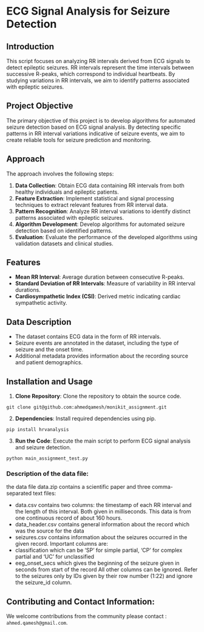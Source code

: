 # ECG Signal Analysis for Seizure Detection

## Introduction
This script focuses on analyzing RR intervals derived from ECG signals to detect epileptic seizures. RR intervals represent the time intervals between successive R-peaks, which correspond to individual heartbeats. By studying variations in RR intervals, we aim to identify patterns associated with epileptic seizures.

## Project Objective
The primary objective of this project is to develop algorithms for automated seizure detection based on ECG signal analysis. By detecting specific patterns in RR interval variations indicative of seizure events, we aim to create reliable tools for seizure prediction and monitoring.

## Approach
The approach involves the following steps:
1. **Data Collection**: Obtain ECG data containing RR intervals from both healthy individuals and epileptic patients.
2. **Feature Extraction**: Implement statistical and signal processing techniques to extract relevant features from RR interval data.
3. **Pattern Recognition**: Analyze RR interval variations to identify distinct patterns associated with epileptic seizures.
4. **Algorithm Development**: Develop algorithms for automated seizure detection based on identified patterns.
5. **Evaluation**: Evaluate the performance of the developed algorithms using validation datasets and clinical studies.

## Features
- **Mean RR Interval**: Average duration between consecutive R-peaks.
- **Standard Deviation of RR Intervals**: Measure of variability in RR interval durations.
- **Cardiosympathetic Index (CSI)**: Derived metric indicating cardiac sympathetic activity.

## Data Description
- The dataset contains ECG data in the form of RR intervals.
- Seizure events are annotated in the dataset, including the type of seizure and the onset time.
- Additional metadata provides information about the recording source and patient demographics.

## Installation and Usage
1. **Clone Repository**: Clone the repository to obtain the source code.
```
git clone git@github.com:ahmedqamesh/monikit_assignment.git
```

2. **Dependencies**: Install required dependencies using pip.
```
pip install hrvanalysis
```
3. **Run the Code**: Execute the main script to perform ECG signal analysis and seizure detection.
```
python main_assignment_test.py
```

### Description of the data file:
the data file data.zip contains a scientific paper and three comma-separated text files:
- data.csv contains two columns: the timestamp of each RR interval and the length of this interval. Both given in milliseconds. This data is from one continuous record of about 160 hours.
- data_header.csv contains general information about the record which was the source for the data
- seizures.csv contains information about the seizures occurred in the given record.
Important columns are:
- classification which can be ‘SP’ for simple partial, ‘CP’ for complex partial and ‘UC’ for unclassified
- eeg_onset_secs which gives the beginning of the seizure given in seconds from start of the record All other columns can be ignored. Refer to the seizures only by IDs given by their row number (1:22) and ignore the seizure_id column.


## Contributing and Contact Information:
We welcome contributions from the community please contact : `ahmed.qamesh@gmail.com`.
